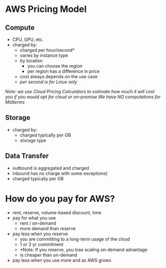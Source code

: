 # AWS Pricing Model
## Compute
- CPU, GPU, etc.
- charged by:
	- charged per hour/second*
	- varies by instance type
	- by location
		- you can choose the region
		- per region has a difference in price
	- cost always depends on the use case 
	- *per second is for Linux only*

*Note: we use Cloud Pricing Calculators to estimate how much it will cost you if you would opt for cloud or on-premise*
*We have NO computations for Midterms*

## Storage
- charged by:
	- charged typically per GB
	- storage type

## Data Transfer
- outbound is aggregated and charged
- inbound has no charge with some exceptions)
- charged typically per GB

# How do you pay for AWS?
- rent, reserve, volume-based discount, time
- pay for what you use
	- rent / on-demand
	- more demand than reserve
- pay less when you reserve
	- you are committing to a long-term usage of the cloud
	- 1 or 3 yr commitment
	- *Note: If you reserve, you lose scaling on-demand advantage
	- is cheaper than on-demand
- pay less when you use more and as AWS grows
